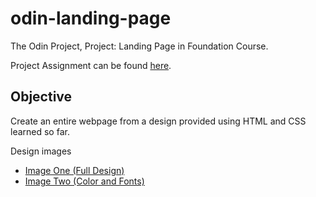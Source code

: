# odin-landing-page

The Odin Project, Project: Landing Page in Foundation Course.

Project Assignment can be found [here](https://www.theodinproject.com/lessons/foundations-landing-page).

## Objective

Create an entire webpage from a design provided using HTML and CSS learned so far.

Design images

- [Image One (Full Design)](https://cdn.statically.io/gh/TheOdinProject/curriculum/81a5d553f4073e593d23a6ab00d50eef8620796d/foundations/html_css/project/imgs/01.png)
- [Image Two (Color and Fonts)](https://cdn.statically.io/gh/TheOdinProject/curriculum/81a5d553f4073e593d23a6ab00d50eef8620796d/foundations/html_css/project/imgs/02.png)

